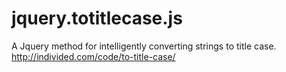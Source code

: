 jquery.totitlecase.js
=====================

A Jquery method for intelligently converting strings to title case.  http://individed.com/code/to-title-case/
